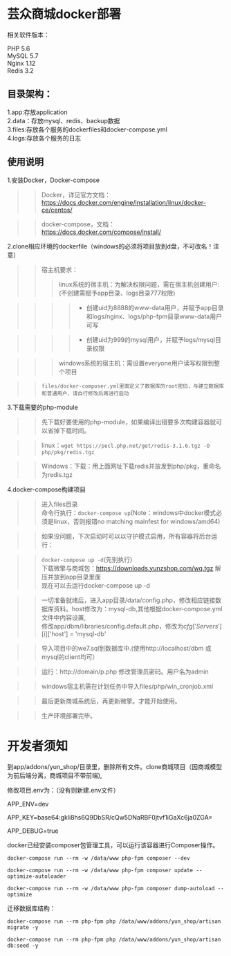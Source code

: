 芸众商城docker部署
=================
相关软件版本：

PHP 5.6<br>
MySQL 5.7<br>
Nginx 1.12<br>
Redis 3.2<br>

目录架构：
-----------------

1.app:存放application<br>
2.data：存放mysql、redis、backup数据<br>
3.files:存放各个服务的dockerfiles和docker-compose.yml<br>
4.logs:存放各个服务的日志<br>

使用说明
-----------------

1.安装Docker，Docker-compose

>>Docker，详见官方文档：https://docs.docker.com/engine/installation/linux/docker-ce/centos/

>>docker-compose，文档：https://docs.docker.com/compose/install/

2.clone相应环境的dockerfile（windows的必须将项目放到d盘，不可改名！注意）
>>宿主机要求：
>>>linux系统的宿主机：为解决权限问题，需在宿主机创建用户:(不创建需赋予app目录、logs目录777权限)

>>>>- 创建uid为8888的www-data用户，并赋予app目录和logs/nginx、logs/php-fpm目录www-data用户可写

>>>>- 创建uid为999的mysql用户，并赋予logs/mysql目录权限

>>>windows系统的宿主机：需设置everyone用户读写权限到整个项目


 >>`files/docker-composer.yml里面定义了数据库的root密码，与建立数据库和普通用户，请自行修改后再进行启动`

3.下载需要的php-module

>>先下载好要使用的php-module，如果编译出错要多次构建容器就可以省掉下载时间。


>>linux：```wget https://pecl.php.net/get/redis-3.1.6.tgz -O php/pkg/redis.tgz```

>>Windows：下载：用上面网址下载redis并放发到php/pkg，重命名为redis.tgz

4.docker-compose构建项目
>>进入files目录<br>
>>命令行执行：```docker-compose up```(Note：windows中docker模式必须是linux，否则报错no matching mainfest for windows/amd64)

>>如果没问题，下次启动时可以以守护模式启用，所有容器将后台运行：

>>```docker-compose up -d```(先别执行)<br>
下载微擎与商城包：https://downloads.yunzshop.com/wq.tgz 解压并放到app目录里面<br>
现在可以去运行docker-compose up -d<br>


>>一切准备就绪后，进入app目录/data/config.php，修改相应链接数据库资料。host修改为：mysql-db,其他根据docker-compose.yml文件中内容设置,<br>
修改app/dbm/libraries/config.default.php，修改为$cfg['Servers'][$i]['host'] = 'mysql-db'<br>


>>导入项目中的we7.sql到数据库中.(使用http://localhost/dbm 或mysql的client均可）<br>

>>运行：http://domain/p.php 修改管理员密码。用户名为admin<br>

>>windows宿主机需在计划任务中导入files/php/win_cronjob.xml<br>

>>最后更新商城系统后，再更新微擎。才能开始使用。

>>生产环境部署完毕。

开发者须知
======================
到app/addons/yun_shop/目录里，删除所有文件。clone商城项目（因商城模型为前后端分离，商城项目不带前端),

修改项目.env为：（没有则新建.env文件）

APP_ENV=dev

APP_KEY=base64:gkli8hs6Q9DbSR/cQw5DNaRBF0jtvf1iGaXc6ja0ZGA=

APP_DEBUG=true

docker已经安装composer包管理工具，可以运行该容器进行Composer操作。
```
docker-compose run --rm -w /data/www php-fpm composer --dev

docker-compose run --rm -w /data/www php-fpm composer update --optimize-autoloader

docker-compose run --rm -w /data/www php-fpm composer dump-autoload --optimize
```
迁移数据库结构：
```
docker-compose run --rm php-fpm php /data/www/addons/yun_shop/artisan migrate -y

docker-compose run --rm php-fpm php /data/www/addons/yun_shop/artisan db:seed -y
```




